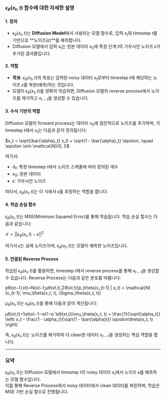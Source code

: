 ### $\epsilon_\theta(x_t, t)$ 함수에 대한 자세한 설명

#### 1. **정의**

- $\epsilon_\theta(x_t, t)$는 **Diffusion Model**에서 사용되는 모델 함수로, 입력 $x_t$와 timestep $t$를 기반으로 **노이즈($\epsilon$)**를 예측합니다.
- Diffusion 모델에서 입력 $x_t$는 원본 데이터 $x_0$에 특정 단계 $t$의 가우시안 노이즈 $\epsilon$가 추가된 결과물입니다.

#### 2. **역할**

- **목표**: $\epsilon_\theta(x_t, t)$의 목표는 입력된 noisy 데이터 $x_t$로부터 timestep $t$에 해당하는 노이즈 $\epsilon$를 복원(예측)하는 것입니다.
- 모델이 $\epsilon_\theta(x_t, t)$를 정확히 학습하면, Diffusion 모델의 reverse process에서 노이즈를 제거하고 $x_{t-1}$을 생성할 수 있습니다.

#### 3. **수식 기반의 역할**

Diffusion 모델의 forward process는 데이터 $x_0$에 점진적으로 노이즈를 추가하며, 각 timestep $t$에서 $x_t$는 다음과 같이 정의됩니다:

$x_t = \sqrt{\bar{\alpha}_t} x_0 + \sqrt{1 - \bar{\alpha}_t} \epsilon, \quad \epsilon \sim \mathcal{N}(0, I)$

여기서:

- $\bar{\alpha}_t$: 특정 timestep $t$에서 노이즈 스케줄에 따라 정의된 계수
- $x_0$: 원본 데이터
- $\epsilon$: 가우시안 노이즈

따라서, $\epsilon_\theta(x_t, t)$는 이 식에서 $\epsilon$를 추정하는 역할을 합니다.

#### 4. **학습 손실 함수**

$\epsilon_\theta(x_t, t)$는 MSE(Minimum Squared Error)를 통해 학습됩니다. 학습 손실 함수는 다음과 같습니다:

$\mathcal{L} = || \epsilon_\theta(x_t, t) - \epsilon ||^2$

여기서 $\epsilon$는 실제 노이즈이며, $\epsilon_\theta(x_t, t)$는 모델이 예측한 노이즈입니다.

#### 5. **연결된 Reverse Process**

학습된 $\epsilon_\theta(x_t, t)$를 활용하면, timestep $t$에서 reverse process를 통해 $x_{t-1}$을 생성할 수 있습니다. Reverse Process는 다음과 같은 분포를 따릅니다:

pθ(xt−1∣xt)=N(xt−1;μθ(xt,t),Σθ(xt,t))p_\theta(x_{t-1} | x_t) = \mathcal{N}(x_{t-1}; \mu_\theta(x_t, t), \Sigma_\theta(x_t, t))

$\mu_\theta(x_t, t)$는 $\epsilon_\theta(x_t, t)$를 통해 다음과 같이 계산됩니다:

μθ(xt,t)=1αt(xt−1−αt1−αˉtϵθ(xt,t))\mu_\theta(x_t, t) = \frac{1}{\sqrt{\alpha_t}} \left( x_t - \frac{1 - \alpha_t}{\sqrt{1 - \bar{\alpha}_t}} \epsilon_\theta(x_t, t) \right)

즉, $\epsilon_\theta(x_t, t)$는 노이즈를 제거하여 더 clean한 데이터 $x_{t-1}$을 생성하는 핵심 역할을 합니다.

---

### 요약

$\epsilon_\theta(x_t, t)$는 Diffusion 모델에서 timestep $t$의 noisy 데이터 $x_t$에서 노이즈 $\epsilon$를 예측하는 모델 함수입니다.  
이를 통해 Reverse Process에서 noisy 데이터에서 clean 데이터를 복원하며, 학습은 MSE 기반 손실 함수로 진행됩니다.